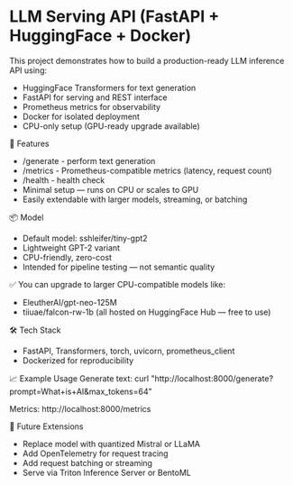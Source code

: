 # LLM Serving API (FastAPI + HuggingFace + Docker)
This project demonstrates how to build a production-ready LLM inference API using:
- HuggingFace Transformers for text generation
- FastAPI for serving and REST interface
- Prometheus metrics for observability
- Docker for isolated deployment
- CPU-only setup (GPU-ready upgrade available)

🚀 Features
- /generate - perform text generation
- /metrics - Prometheus-compatible metrics (latency, request count)
- /health - health check
- Minimal setup — runs on CPU or scales to GPU
- Easily extendable with larger models, streaming, or batching

📦 Model
- Default model: sshleifer/tiny-gpt2
- Lightweight GPT-2 variant
- CPU-friendly, zero-cost
- Intended for pipeline testing — not semantic quality

✅ You can upgrade to larger CPU-compatible models like:
- EleutherAI/gpt-neo-125M
- tiiuae/falcon-rw-1b
(all hosted on HuggingFace Hub — free to use)

🛠 Tech Stack
- FastAPI, Transformers, torch, uvicorn, prometheus_client
- Dockerized for reproducibility

📈 Example Usage
Generate text:
curl "http://localhost:8000/generate?prompt=What+is+AI&max_tokens=64"

Metrics:
http://localhost:8000/metrics

🧠 Future Extensions
- Replace model with quantized Mistral or LLaMA
- Add OpenTelemetry for request tracing
- Add request batching or streaming
- Serve via Triton Inference Server or BentoML
